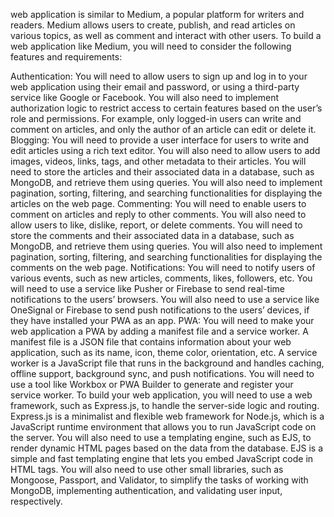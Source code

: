  web application is similar to Medium, a popular platform for writers and readers. Medium allows users to create, publish, and read articles on various topics, as well as comment and interact with other users. To build a web application like Medium, you will need to consider the following features and requirements:

Authentication: You will need to allow users to sign up and log in to your web application using their email and password, or using a third-party service like Google or Facebook. You will also need to implement authorization logic to restrict access to certain features based on the user’s role and permissions. For example, only logged-in users can write and comment on articles, and only the author of an article can edit or delete it.
Blogging: You will need to provide a user interface for users to write and edit articles using a rich text editor. You will also need to allow users to add images, videos, links, tags, and other metadata to their articles. You will need to store the articles and their associated data in a database, such as MongoDB, and retrieve them using queries. You will also need to implement pagination, sorting, filtering, and searching functionalities for displaying the articles on the web page.
Commenting: You will need to enable users to comment on articles and reply to other comments. You will also need to allow users to like, dislike, report, or delete comments. You will need to store the comments and their associated data in a database, such as MongoDB, and retrieve them using queries. You will also need to implement pagination, sorting, filtering, and searching functionalities for displaying the comments on the web page.
Notifications: You will need to notify users of various events, such as new articles, comments, likes, followers, etc. You will need to use a service like Pusher or Firebase to send real-time notifications to the users’ browsers. You will also need to use a service like OneSignal or Firebase to send push notifications to the users’ devices, if they have installed your PWA as an app.
PWA: You will need to make your web application a PWA by adding a manifest file and a service worker. A manifest file is a JSON file that contains information about your web application, such as its name, icon, theme color, orientation, etc. A service worker is a JavaScript file that runs in the background and handles caching, offline support, background sync, and push notifications. You will need to use a tool like Workbox or PWA Builder to generate and register your service worker.
To build your web application, you will need to use a web framework, such as Express.js, to handle the server-side logic and routing. Express.js is a minimalist and flexible web framework for Node.js, which is a JavaScript runtime environment that allows you to run JavaScript code on the server. You will also need to use a templating engine, such as EJS, to render dynamic HTML pages based on the data from the database. EJS is a simple and fast templating engine that lets you embed JavaScript code in HTML tags. You will also need to use other small libraries, such as Mongoose, Passport, and Validator, to simplify the tasks of working with MongoDB, implementing authentication, and validating user input, respectively.

